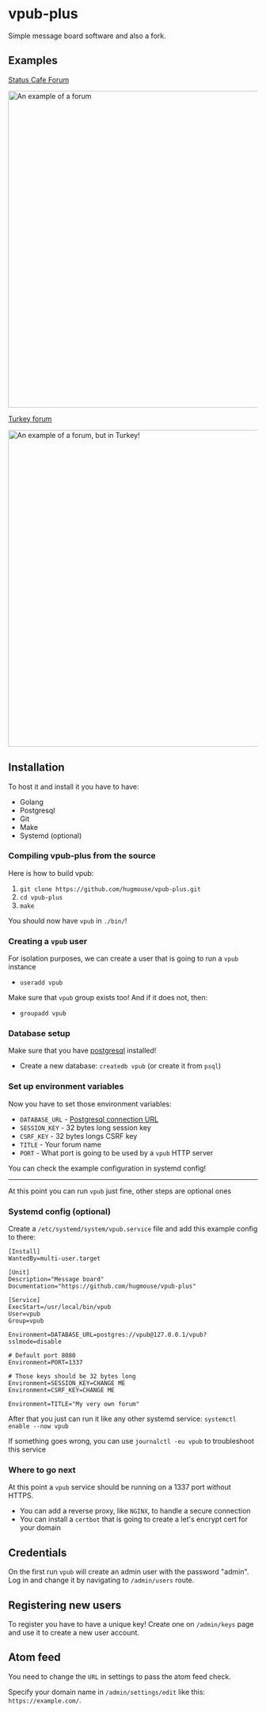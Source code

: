 # vpub-plus

Simple message board software and also a fork.

## Examples

[Status Cafe Forum][example-vpub]

<img alt="An example of a forum" width="640" src="https://user-images.githubusercontent.com/44648612/176660262-f386251f-12f2-4e97-9e6e-c540640728bf.png">

[Turkey forum][example-mysh]

<img alt="An example of a forum, but in Turkey!" width="640" src="https://user-images.githubusercontent.com/44648612/178062763-0d0978f9-6604-4d0e-b55f-e040218ecbf7.png">

## Installation

To host it and install it you have to have:

* Golang
* Postgresql
* Git
* Make
* Systemd (optional)

### Compiling vpub-plus from the source

Here is how to build vpub:

1. `git clone https://github.com/hugmouse/vpub-plus.git`
2. `cd vpub-plus`
3. `make`

You should now have `vpub` in `./bin/`!

### Creating a `vpub` user

For isolation purposes, we can create a user that is going to run a `vpub` instance

* `useradd vpub`

Make sure that `vpub` group exists too! And if it does not, then:

* `groupadd vpub`

### Database setup

Make sure that you have [postgresql][postgres] installed!

* Create a new database: `createdb vpub` (or create it from `psql`)

### Set up environment variables

Now you have to set those environment variables:

* `DATABASE_URL` - [Postgresql connection URL][postgres-url-format]
* `SESSION_KEY` - 32 bytes long session key
* `CSRF_KEY` - 32 bytes longs CSRF key
* `TITLE` - Your forum name
* `PORT` - What port is going to be used by a `vpub` HTTP server

You can check the example configuration in systemd config!

----

At this point you can run `vpub` just fine, other steps are optional ones

### Systemd config (optional)

Create a `/etc/systemd/system/vpub.service` file and add this example config to there:

```
[Install]
WantedBy=multi-user.target

[Unit]
Description="Message board"
Documentation="https://github.com/hugmouse/vpub-plus"

[Service]
ExecStart=/usr/local/bin/vpub
User=vpub
Group=vpub

Environment=DATABASE_URL=postgres://vpub@127.0.0.1/vpub?sslmode=disable

# Default port 8080
Environment=PORT=1337

# Those keys should be 32 bytes long
Environment=SESSION_KEY=CHANGE ME
Environment=CSRF_KEY=CHANGE ME

Environment=TITLE="My very own forum"
```

After that you just can run it like any other systemd service: `systemctl enable --now vpub`

If something goes wrong, you can use `journalctl -eu vpub` to troubleshoot this service

### Where to go next

At this point a `vpub` service should be running on a 1337 port without HTTPS.

* You can add a reverse proxy, like `NGINX`, to handle a secure connection
* You can install a `certbot` that is going to create a let's encrypt cert for your domain

## Credentials

On the first run `vpub` will create an admin user with the password "admin".
Log in and change it by navigating to `/admin/users` route.

## Registering new users

To register you have to have a unique key! Create one on `/admin/keys` page and use it to create a new user account.

## Atom feed

You need to change the `URL` in settings to pass the atom feed check.

Specify your domain name in `/admin/settings/edit` like this: `https://example.com/`.

[postgres]: https://www.postgresql.org/download/

[postgres-url-format]: https://stackoverflow.com/q/3582552

[example-mysh]: https://turkey.mysh.dev/

[example-vpub]: https://forum.status.cafe/
